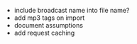 * include broadcast name into file name?
* add mp3 tags on import
* document assumptions
* add request caching
